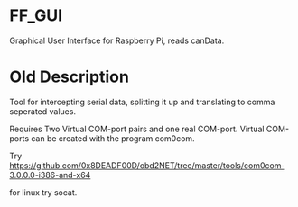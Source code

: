 # FF_GUI

Graphical User Interface for Raspberry Pi, reads canData.


# Old Description
Tool for intercepting serial data, splitting it up and translating to comma seperated values.


Requires Two Virtual COM-port pairs and one real COM-port. Virtual COM-ports can be created with the program com0com. 

Try https://github.com/0x8DEADF00D/obd2NET/tree/master/tools/com0com-3.0.0.0-i386-and-x64

for linux try socat.